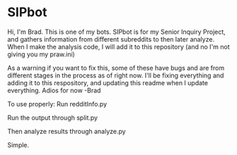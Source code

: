 # SIPbot
Hi, I'm Brad. This is one of my bots.
SIPbot is for my Senior Inquiry Project, and gathers information from different subreddits
to then later analyze. When I make the analysis code, I will add it to this repository
(and no I'm not giving you my praw.ini)

As a warning if you want to fix this, some of these have bugs and are from different stages in the process as of right now. I'll be fixing everything and adding it to this respository, and updating this readme when I update everything. Adios for now -Brad


To use properly:
  Run redditInfo.py
  
  Run the output through split.py
  
  Then analyze results through analyze.py
  
  Simple.
